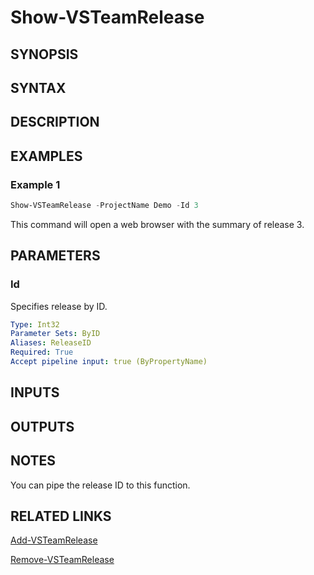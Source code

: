 <!-- #include "./common/header.md" -->

# Show-VSTeamRelease

## SYNOPSIS

<!-- #include "./synopsis/Show-VSTeamRelease.md" -->

## SYNTAX

## DESCRIPTION

<!-- #include "./synopsis/Show-VSTeamRelease.md" -->

## EXAMPLES

### Example 1

```powershell
Show-VSTeamRelease -ProjectName Demo -Id 3
```

This command will open a web browser with the summary of release 3.

## PARAMETERS

### Id

Specifies release by ID.

```yaml
Type: Int32
Parameter Sets: ByID
Aliases: ReleaseID
Required: True
Accept pipeline input: true (ByPropertyName)
```

## INPUTS

## OUTPUTS

## NOTES

You can pipe the release ID to this function.

<!-- #include "./common/prerequisites.md" -->

## RELATED LINKS

<!-- #include "./common/related.md" -->

[Add-VSTeamRelease](Add-VSTeamRelease.md)

[Remove-VSTeamRelease](Remove-VSTeamRelease.md)
